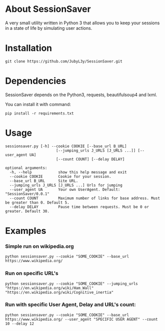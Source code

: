 # About SessionSaver
A very small utility written in Python 3 that allows you to keep your sessions in a state of life by simulating user actions.

# Installation
```
git clone https://github.com/JubyL3y/SessionSaver.git
```

# Dependencies
SessionSaver depends on the Python3, requests, beautifulsoup4 and lxml.

You can install it with command:
```
pip install -r requirements.txt
```


# Usage
```
sessionsaver.py [-h] --cookie COOKIE [--base_url B_URL]
                       [--jumping_urls J_URLS [J_URLS ...]] [--user_agent UA]
                       [--count COUNT] [--delay DELAY]

optional arguments:
  -h, --help            show this help message and exit
  --cookie COOKIE       Cookie for your session.
  --base_url B_URL      Site URL.
  --jumping_urls J_URLS [J_URLS ...] Urls for jumping
  --user_agent UA       Your own UserAgent. Default: "SessionSaver/0.0.1"
  --count COUNT         Maximum number of links for base address. Must be greater than 0. Default 5.
  --delay DELAY         Pause time between requests. Must be 0 or greater. Default 30.
```

# Examples
### Simple run on wikipedia.org
```
python sessionsaver.py --cookie "SOME_COOKIE" --base_url https://www.wikipedia.org/
```

### Run on specific URL's
```
python sessionsaver.py --cookie "SOME_COOKIE" --jumping_urls "https://en.wikipedia.org/wiki/Ham_Wall" "https://en.wikipedia.org/wiki/Cognitive_inertia"
```

### Run with specific User Agent, Delay and URL's count:
```
python sessionsaver.py --cookie "SOME_COOKIE" --base_url https://www.wikipedia.org/ --user_agent "SPECIFIC USER AGENT" --count 10 --delay 12
```